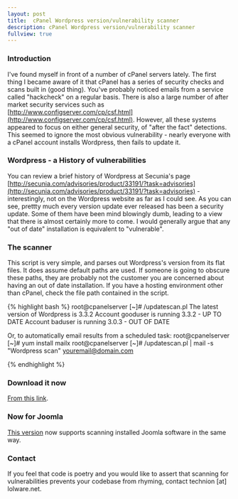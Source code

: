 ```yaml
---
layout: post
title:  cPanel Wordpress version/vulnerability scanner
description: cPanel Wordpress version/vulnerability scanner
fullview: true
---
```


### Introduction

I've found myself in front of a number of cPanel servers lately. The first thing I became aware of it that cPanel has a series of security checks and scans built in (good thing). You've probably noticed emails from a service called "hackcheck" on a regular basis. There is also a large number of after market security services such as [http://www.configserver.com/cp/csf.html](http://www.configserver.com/cp/csf.html). However, all these systems appeared to focus on either general security, of "after the fact" detections. This seemed to ignore the most obvious vulnerability - nearly everyone with a cPanel account installs Wordpress, then fails to update it. 

### Wordpress - a History of vulnerabilities

You can review a brief history of Wordpress at Secunia's page [http://secunia.com/advisories/product/33191/?task=advisories](http://secunia.com/advisories/product/33191/?task=advisories) - interestingly, not on the Wordpress website as far as I could see. As you can see, prettty much every version update ever released has been a security update. Some of them have been mind blowingly dumb, leading to a view that there is almost certainly more to come. I would generally argue that any "out of date" installation is equivalent to "vulnerable". 

### The scanner

This script is very simple, and parses out Wordpress's version from its flat files. It does assume default paths are used. If someone is going to obscure these paths, they are probably not the customer you are concerned about having an out of date installation. If you have a hosting environment other than cPanel, check the file path contained in the script. 


{% highlight bash %}
root@cpanelserver [~]# /updatescan.pl
The latest version of Wordpress is 3.3.2
Account gooduser is running 3.3.2 - UP TO DATE
Account baduser is running 3.0.3 - OUT OF DATE

Or, to automatically email results from a scheduled task:
root@cpanelserver [~]# yum install mailx
root@cpanelserver [~]# /updatescan.pl | mail -s "Wordpress scan" youremail@domain.com

{% endhighlight %}

### Download it now

[From this link](/assets/downloads/wpupdatescan.pl).

### Now for Joomla

[This version](/assets/downloads/joomlascan.pl) now supports scanning installed Joomla software in the same way. 

### Contact

If you feel that code is poetry and you would like to assert that scanning for vulnerabilities prevents your codebase from rhyming, contact technion [at] lolware.net.

